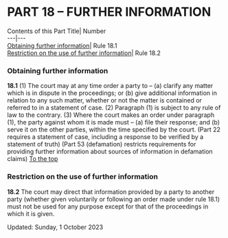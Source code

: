 # PART 18 – FURTHER INFORMATION
Contents of this Part
Title| Number  
---|---  
[Obtaining further information](https://www.justice.gov.uk/courts/procedure-rules/civil/rules/part18#18.1)| Rule 18.1  
[Restriction on the use of further information](https://www.justice.gov.uk/courts/procedure-rules/civil/rules/part18#18.2)| Rule 18.2  
### Obtaining further information

**18.1**
(1) The court may at any time order a party to –
(a) clarify any matter which is in dispute in the proceedings; or
(b) give additional information in relation to any such matter,
whether or not the matter is contained or referred to in a statement of case.
(2) Paragraph (1) is subject to any rule of law to the contrary.
(3) Where the court makes an order under paragraph (1), the party against whom it is made must –
(a) file their response; and
(b) serve it on the other parties,
within the time specified by the court.
(Part 22 requires a statement of case, including a response to be verified by a statement of truth)
(Part 53 (defamation) restricts requirements for providing further information about sources of information in defamation claims)
[To the top](https://www.justice.gov.uk/courts/procedure-rules/civil/rules/part18#top)
### Restriction on the use of further information

**18.2** The court may direct that information provided by a party to another party (whether given voluntarily or following an order made under rule 18.1) must not be used for any purpose except for that of the proceedings in which it is given.

Updated: Sunday, 1 October 2023

